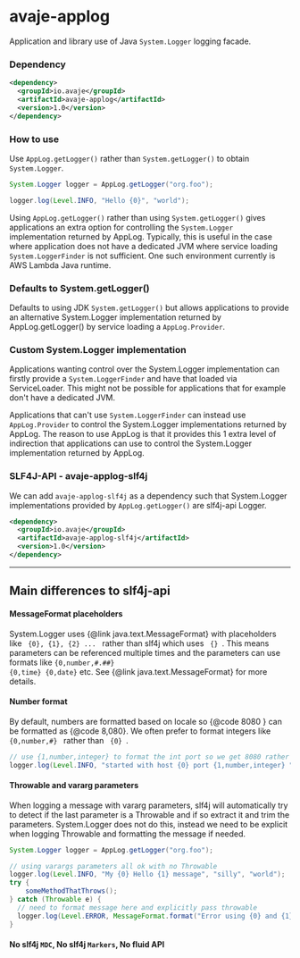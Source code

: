 # avaje-applog

Application and library use of Java `System.Logger` logging facade.

### Dependency

```xml
<dependency>
  <groupId>io.avaje</groupId>
  <artifactId>avaje-applog</artifactId>
  <version>1.0</version>
</dependency>
```

### How to use

Use `AppLog.getLogger()` rather than `System.getLogger()` to obtain `System.Logger`.

```java
System.Logger logger = AppLog.getLogger("org.foo");

logger.log(Level.INFO, "Hello {0}", "world");
```

Using `AppLog.getLogger()` rather than using `System.getLogger()` gives applications an extra
option for controlling the `System.Logger` implementation returned by AppLog. Typically, this
is useful in the case where application does not have a dedicated JVM where service loading
`System.LoggerFinder` is not sufficient. One such environment currently is AWS Lambda Java runtime.


### Defaults to System.getLogger()

Defaults to using JDK `System.getLogger()` but allows applications to provide an alternative
System.Logger implementation returned by AppLog.getLogger() by service loading a `AppLog.Provider`.


### Custom System.Logger implementation

Applications wanting control over the System.Logger implementation can firstly provide
a `System.LoggerFinder` and have that loaded via ServiceLoader. This might not be possible
for applications that for example don't have a dedicated JVM.

Applications that can't use `System.LoggerFinder` can instead use `AppLog.Provider` to
control the System.Logger implementations returned by AppLog. The reason to use AppLog is
that it provides this 1 extra level of indirection that applications can use to control
the System.Logger implementation returned by AppLog.


### SLF4J-API - avaje-applog-slf4j

We can add `avaje-applog-slf4j` as a dependency such that System.Logger implementations
provided by `AppLog.getLogger()` are slf4j-api Logger.

```xml
<dependency>
  <groupId>io.avaje</groupId>
  <artifactId>avaje-applog-slf4j</artifactId>
  <version>1.0</version>
</dependency>
```


---------------

## Main differences to slf4j-api

#### MessageFormat placeholders

System.Logger uses {@link java.text.MessageFormat} with placeholders like <code> {0}, {1}, {2} ... </code>
rather than slf4j which uses <code> {} </code>. This means parameters can be referenced multiple times
and the parameters can use formats like <code>{0,number,#.##} {0,time} {0,date}</code> etc.
See {@link java.text.MessageFormat} for more details.


#### Number format

By default, numbers are formatted based on locale so {@code 8080 } can be formatted as {@code 8,080}.
We often prefer to format integers like <code> {0,number,#} </code> rather than <code> {0} </code>.
```java
// use {1,number,integer} to format the int port so we get 8080 rather than 8,080
logger.log(Level.INFO, "started with host {0} port {1,number,integer} ", host, port);
```


#### Throwable and vararg parameters

When logging a message with vararg parameters, slf4j will automatically try to detect if the last
parameter is a Throwable and if so extract it and trim the parameters. System.Logger does not do this,
instead we need to be explicit when logging Throwable and formatting the message if needed.

```java
System.Logger logger = AppLog.getLogger("org.foo");

// using varargs parameters all ok with no Throwable
logger.log(Level.INFO, "My {0} Hello {1} message", "silly", "world");
try {
    someMethodThatThrows();
} catch (Throwable e) {
  // need to format message here and explicitly pass throwable
  logger.log(Level.ERROR, MessageFormat.format("Error using {0} and {1}", "MyParam0", "OtherParam1"), e);
}
```

#### No slf4j `MDC`, No slf4j `Markers`, No fluid API
